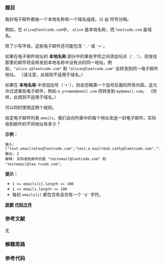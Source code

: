### 题目
每封电子邮件都由一个本地名称和一个域名组成，以 @ 符号分隔。

例如，在 `alice@leetcode.com`中， `alice` 是本地名称，而 `leetcode.com` 是域名。

除了小写字母，这些电子邮件还可能包含 `'.'` 或 `'+'`。

如果在电子邮件地址的 **本地名称**
部分中的某些字符之间添加句点（`'.'`），则发往那里的邮件将会转发到本地名称中没有点的同一地址。例如，`"alice.z@leetcode.com"` 和
`"alicez@leetcode.com"` 会转发到同一电子邮件地址。 （请注意，此规则不适用于域名。）

如果在 **本地名称** 中添加加号（`'+'`），则会忽略第一个加号后面的所有内容。这允许过滤某些电子邮件，例如 `m.y+name@email.com`
将转发到 `my@email.com`。 （同样，此规则不适用于域名。）

可以同时使用这两个规则。

给定电子邮件列表 `emails`，我们会向列表中的每个地址发送一封电子邮件。实际收到邮件的不同地址有多少？



**示例：**

    
    
    输入: ["test.email+alex@leetcode.com","test.e.mail+bob.cathy@leetcode.com","testemail+david@lee.tcode.com"]
    输出: 2
    解释: 实际收到邮件的是 "testemail@leetcode.com" 和 "testemail@lee.tcode.com"。
    



**提示：**

  * `1 <= emails[i].length <= 100`
  * `1 <= emails.length <= 100`
  * 每封 `emails[i]` 都包含有且仅有一个 `'@'` 字符。

 **[原题](https://leetcode-cn.com/problems/unique-email-addresses/)**    **[代码文件]()**


### 参考文献
无

### 解题思路




### 参考代码

```go


```




